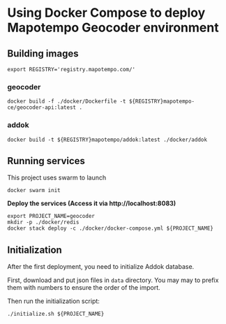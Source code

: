 # Using Docker Compose to deploy Mapotempo Geocoder environment

## Building images

```
export REGISTRY='registry.mapotempo.com/'
```

### geocoder
```
docker build -f ./docker/Dockerfile -t ${REGISTRY}mapotempo-ce/geocoder-api:latest .
```

### addok
```
docker build -t ${REGISTRY}mapotempo/addok:latest ./docker/addok
```

## Running services
This project uses swarm to launch

```
docker swarm init
```

**Deploy the services (Access it via http://localhost:8083)**

```
export PROJECT_NAME=geocoder
mkdir -p ./docker/redis
docker stack deploy -c ./docker/docker-compose.yml ${PROJECT_NAME}
```

## Initialization

After the first deployment, you need to initialize Addok database.

First, download and put json files in `data` directory. You may may to prefix them with numbers to ensure the order of the import.

Then run the initialization script:

```
./initialize.sh ${PROJECT_NAME}
```
